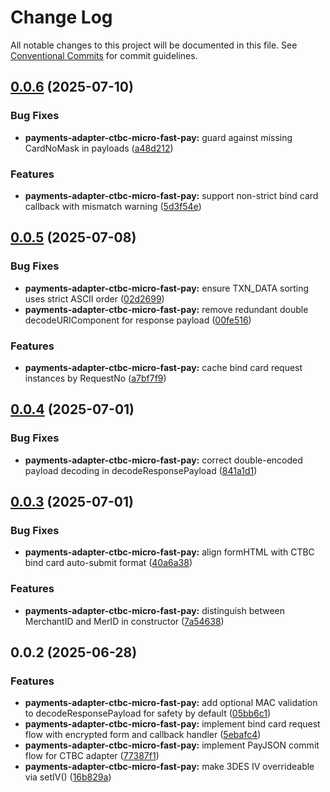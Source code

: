 # Change Log

All notable changes to this project will be documented in this file.
See [Conventional Commits](https://conventionalcommits.org) for commit guidelines.

## [0.0.6](https://github.com/Rytass/Utils/compare/@rytass/payments-adapter-ctbc-micro-fast-pay@0.0.5...@rytass/payments-adapter-ctbc-micro-fast-pay@0.0.6) (2025-07-10)

### Bug Fixes

- **payments-adapter-ctbc-micro-fast-pay:** guard against missing CardNoMask in payloads ([a48d212](https://github.com/Rytass/Utils/commit/a48d21228271b7c16ccf336dc9d5acfc5ede50c2))

### Features

- **payments-adapter-ctbc-micro-fast-pay:** support non-strict bind card callback with mismatch warning ([5d3f54e](https://github.com/Rytass/Utils/commit/5d3f54ec9bb7e2c1eac47ae3028eb7cad2d3d3d9))

## [0.0.5](https://github.com/Rytass/Utils/compare/@rytass/payments-adapter-ctbc-micro-fast-pay@0.0.4...@rytass/payments-adapter-ctbc-micro-fast-pay@0.0.5) (2025-07-08)

### Bug Fixes

- **payments-adapter-ctbc-micro-fast-pay:** ensure TXN_DATA sorting uses strict ASCII order ([02d2699](https://github.com/Rytass/Utils/commit/02d2699c6bf58d616d85b11f5e7bd24778b9002c))
- **payments-adapter-ctbc-micro-fast-pay:** remove redundant double decodeURIComponent for response payload ([00fe516](https://github.com/Rytass/Utils/commit/00fe5166f1f199547da9fbb06541270268e0a262))

### Features

- **payments-adapter-ctbc-micro-fast-pay:** cache bind card request instances by RequestNo ([a7bf7f9](https://github.com/Rytass/Utils/commit/a7bf7f9845db1a9584ae92ac4693817e51cc7445))

## [0.0.4](https://github.com/Rytass/Utils/compare/@rytass/payments-adapter-ctbc-micro-fast-pay@0.0.3...@rytass/payments-adapter-ctbc-micro-fast-pay@0.0.4) (2025-07-01)

### Bug Fixes

- **payments-adapter-ctbc-micro-fast-pay:** correct double-encoded payload decoding in decodeResponsePayload ([841a1d1](https://github.com/Rytass/Utils/commit/841a1d1f8c9ad603799791f7918ae2421181bb15))

## [0.0.3](https://github.com/Rytass/Utils/compare/@rytass/payments-adapter-ctbc-micro-fast-pay@0.0.2...@rytass/payments-adapter-ctbc-micro-fast-pay@0.0.3) (2025-07-01)

### Bug Fixes

- **payments-adapter-ctbc-micro-fast-pay:** align formHTML with CTBC bind card auto-submit format ([40a6a38](https://github.com/Rytass/Utils/commit/40a6a38d0927a128b92d660535c7e66511aec53b))

### Features

- **payments-adapter-ctbc-micro-fast-pay:** distinguish between MerchantID and MerID in constructor ([7a54638](https://github.com/Rytass/Utils/commit/7a54638762c38abfb9f72b59502bcce47f0b1011))

## 0.0.2 (2025-06-28)

### Features

- **payments-adapter-ctbc-micro-fast-pay:** add optional MAC validation to decodeResponsePayload for safety by default ([05bb6c1](https://github.com/Rytass/Utils/commit/05bb6c1a7346354692c7530e8a909d654119038f))
- **payments-adapter-ctbc-micro-fast-pay:** implement bind card request flow with encrypted form and callback handler ([5ebafc4](https://github.com/Rytass/Utils/commit/5ebafc454f9b4bbab5680a2820276785e12ba63e))
- **payments-adapter-ctbc-micro-fast-pay:** implement PayJSON commit flow for CTBC adapter ([77387f1](https://github.com/Rytass/Utils/commit/77387f1aa3e674c14b157898c864fbd4484be567))
- **payments-adapter-ctbc-micro-fast-pay:** make 3DES IV overrideable via setIV() ([16b829a](https://github.com/Rytass/Utils/commit/16b829a5693c9daf6722d4c83004b692095b3da4))

